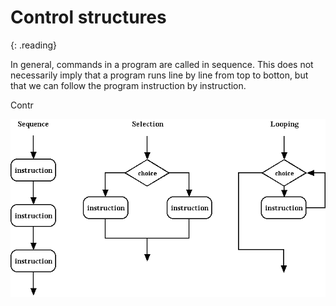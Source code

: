 # Control structures
{: .reading}

In general, commands in a program are called in sequence. This does not necessarily imply that a program runs line by line from top to botton, but that we can follow the program instruction by instruction.

Contr

![Control structures](/assets/img/cc2_prog_flow.gif)

